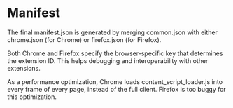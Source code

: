 # Manifest

The final manifest.json is generated by merging common.json with either chrome.json (for Chrome) or firefox.json (for Firefox).

Both Chrome and Firefox specify the browser-specific key that determines the extension ID. This helps debugging and interoperability with other extensions.

As a performance optimization, Chrome loads content_script_loader.js into every frame of every page, instead of the full client. Firefox is too buggy for this optimization.
